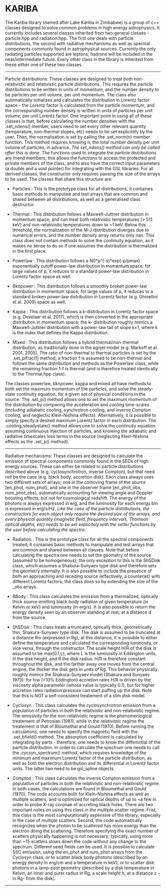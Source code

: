 # KARIBA


The Kariba library (named after Lake Kariba in Zimbabwe) is a group of c++ classes designed to solve common problems in high energy astrophysics. It currently includes several classes inherited from two general classes - particle.hpp and radiation.hpp. The first one deals with particle distributions, the second with radiative mechanisms as well as spectral components commonly found in astrophysical sources. Currently the only radiating particles supported are leptons; hadrons will be included in the near/intermediate future. Every other class in the library is inherited from these either one of these two classes. 
 
---------------------------------------------------------------------------------------------------------------------------------------

Particle distributions:
These classes are designed to treat both non-relativistic and relativistic particle distributions. This requires the particle distributions to be written in units of momentum, and the number density to be particles per unit volume, per unit momentum. The class also automatically initializes and calculates the distribution in Lorentz factor space - the Lorentz factor is calculated from the particle momentum, and the corresponding number density is written in units of particles per unit volume, per unit Lorentz factor. One important point in using all of these classes is that, before calculating the number densities with the .set\_ndens() member, users need to set every other relevant quantity (temperature, non-thermal slopes, etc) needs to be set explicitely by the user. Then, the normalisation is set by calling the .set\_norm(n) member function. This method requires knowing n, the total number density per unit volume of particles, in advance. _The set\_ndens() method can only be called after this is done_. The functions used to integrate the particle distributions are friend members; this allows the functions to access the protected and private members of the class, and to also have the correct input parameters (a double and a void pointer) for integrating with the GSL libraries. For all derived classes, the constructor only requires passing the size of the arrays to be used. The classes that share this structure are:

- Particles : This is the prototype class for all distributions; it containes basic methods to manipulate and test arrays that are common and shared between all distributions, as well as a generalised class destructor.

- Thermal : This distribution follows a Maxwell-Juttner distribution in momentum space, and can treat both relativistic temperatures (> 511 keV) and non-relativistic temperatures down to ~1 keV. Below this threshold, the normalization of the M-J distribution diverges due to numerical errors, and the number density array returns only nan. This class does not contain methods to solve the continuity equation, as it makes no sense to do so if one assumes the distribution is thermalized in the first place.

- Powerlaw : This distribution follows a N0*p^(-s)*exp(-p/pmax) exponentially cutoff power-law distribution in momentum space; for large values of p, it reduces to a standard power-law distribution in Lorentz factor space as well.

- Bknpower : This distribution follows a smoothly broken power-law distribution in momentum space; for large values of p, it reduces to a standard broken power-law distribution in Lorentz factor (e.g. Ghisellini et al. 2009) space as well. 

- Kappa : This distribution follows a k-distribution in Lorentz factor space (e.g. Develaar et al. 2017), which is then converted in the appropriate distribution in momentum space; the k- distribution roughly mimics a Maxwell-Juttner distribution with a power-law tail of slope k+1, where k is the index that defines the Kappa distribution. 

- Mixed : This distribution follows a hybrid thermal/non-thermal distribution, as traditionally done in the agnjet model (e.g. Markoff et al. 2001, 2005). The ratio of non-thermal to thermal particles is set by the .set\_plfrac(f) method; a fraction f is assumed to be non-thermal and follows the same distribution and methods as the Powerlaw class, while the remaining fraction 1-f is thermal (and is therefore treated identically to the Thermal.hpp class). 

The classes powerlaw, bknpower, kappa and mixed all have methods to both set the maximum momentum of the particles, and solve the steady-state continuity equation, for a given set of physical conditions in the source. The .set\_p() method allows one to set the maximum momentum of the distribution by comparing the acceleration and cooling time-scales (including adiabatic cooling, synchrotron cooling, and inverse Compton cooling, and neglectic Klein-Nishina effects). Alternatively, it is possible to simply specify a desired maximum Lorentz factor in each distribution. The .cooling\_steadystate() method allows one to solve the continuity equation assuming continuous injection of particles, and knowing the adiabatic and radiative timescales loss terms in the source (neglecting Klein-Nishina effects as the .set\_p() method). 

---------------------------------------------------------------------------------------------------------------------------------------

Radiative mechanisms:
These classes are designed to calculate the emission of spectral components commonly found in the SEDs of high energy sources. These can either be related to particle distributions described above (e.g. cyclosynchrotron, inverse Compton), but that need not be the case (e.g. black body, accretion disk). Each class always uses two different sets of arrays; one in the comoving frame of the source (en\_phot, num\_phot), and one in the observer frame (en\_phot\_obs, num\_phot\_obs), automatically accounting for viewing angle and Doppler boosting effects, but not for cosmological redshift. The energy of the photons is always expressed in erg, and the luminosity for each energy bin is expressed in erg/s/Hz. _Like the case of the particle distributions, the constructors for each object only require the desired size of the arrays, and every physical quantity (magnetic field, frequency intervals, Thomson optical depths, etc) needs to be set explicitely with the setter functions by the user before calculating the spectra_. 

- Radiation : This is the prototype class for all the spectral components treated; it containes basic methods to manipulate and test arrays that are common and shared between all classes. Note that before calculating the spectra one needs to set the geometry of the source (assumed to be homogeneous); the only exception to this is the ShSDisk class, which assumes a Shakura-Sunyaev type disk and therefore sets the geometry internally. It is also possible to include the presence of both an approaching and receding source (effectively, a counterjet) with different Lorentz factors; the class does so by extending the size of the \_obs arrays. 

- BBody : This class calculates the emission from a thermalized, optically thick source emitting black body radiation of given temperature (in Kelvin or keV) and luminosity (in erg/s). It is also possible to return the energy density seen by an observer standing at rest, at a distance d from the source.

- ShSDisk : This class treats a truncated, optically thick, geometrically thin, Shakura-Sunyaev type disk. The disk is assumed to be truncated at a distance Rin (expressed in Rg); at this distance, it is possible to either define the temperature and calculated the corresponding luminosity, or vice versa, through the constructor. The scale height H/R of the disk is assumed to be max(0.1,L), where L is the luminosity in Eddington units, H the disk height, and R the disk radius. H/R is therefore constant throughout the disk, and the farther away one moves from the central engine, the thicker the disk gets in units of Rg. This behavior physically roughly mimics the Shakura-Sunyaev model (Shakura and Sunyaev 1973): for low (<10% Eddington) accretion rates H/R is driven by the viscosity alpha parameter (whose value is typically 0.1), but for higher accretion rates radiation pressure can start puffing up the disk. Note that this is NOT a self-consistent treatement of a slim disk model. 

- Cyclosyn : This class calculates the cyclosynchrotron emission from a population of particles in both the relativistic and non-relativistic regime.  The emissivity for the non-relativistic regime is the phenomenlogical treatement of Petrosian (1981), while in the relativistic regime the treatement is that of Bloumethal and Gould (1970). Before running the calculations, one needs to specify the magnetic field with the .set\_bfield() method. The absorption coefficient is calculated by integrating by parts - therefore, one needs to know the differential of the particle distribution. In order to calculate the spectrum one needs to call the .cycsyn\_spectrum() method, which requires knowledge of the minimum and maximum Lorentz factor of the particle distribution, as well as both the electron distribution and its differential in Lorentz factor units. The latter two need to be gsl\_spline objects.

- Compton : This class calculates the inverse Compton emission from a population of particles in both the relativistic and non-relativistic regime. In both cases, the calculations are found in Bloumethal and Gould (1970). The code accounts both for Klein-Nishina effects as well as multiple scatters, and is optimized for optical depths of up to ~a few in order to probe X-ray coronae of accreting black holes. There are two important notes on using this class in the multiple scatter regime. Frist, this class is the most computationally expensive of the library, especially in the case of multiple scatters. Second, the code automatically recognizes when the photon to be scattered has more energy than the electron doing the scattering. Therefore specifying the exact number of scatters physically happening is not necessary; typically, using more than ~15 scatters slows down the code without any change to the spectrum. Different seed fields can be used. It is possible to calculate SSC emission, using the en\_phot and num\_phot arrays from the Cyclosyn class, or to scatter black body photons (described by an energy density in erg/cm and a temperature in keV), or to scatter disk photons in a lamp-post geometry (described by a disk temperature in Kelvin, an inner and outer radius in Rg, a scale height h, at a distance z -in Rg- from the disk). 

---------------------------------------------------------------------------------------------------------------------------------------
